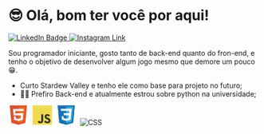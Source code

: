 # 😎 Olá, bom ter você por aqui!
<div id="links">
  <a href = "[https://github.com/risoflorais](https://github.com/BrunoIanoski)"/>
    <img src="https://cdn-icons-png.flaticon.com/512/174/174857.png" alt="LinkedIn Badge" width="50px"/>
  </a>
  <a href = "https://www.instagram.com/bruno_ianoski/"/>
  <img src="https://www.itabirito.mg.leg.br/imagens/insta.png/image" alt="Instagram Link" width="51px" margin-right="5px"/>
  </a>
</div>

Sou programador iniciante, gosto tanto de back-end quanto do fron-end, e tenho o objetivo de desenvolver algum jogo mesmo que demore um pouco 😁.

- Curto Stardew Valley e tenho ele como base para projeto no futuro;
- 👩‍💻 Prefiro Back-end e atualmente estrou sobre python na universidade;

<div>
  <img src="https://github.com/devicons/devicon/blob/master/icons/html5/html5-original.svg" title="HTML5" alt="HTML" width="40" height="40"/>&nbsp;
  <img src="https://github.com/devicons/devicon/blob/master/icons/javascript/javascript-original.svg" title="JavaScript" alt="JavaScript" width="40" height="40"/>&nbsp;
  <img src="https://raw.githubusercontent.com/devicons/devicon/1119b9f84c0290e0f0b38982099a2bd027a48bf1/icons/css3/css3-original.svg" title="CSS" alt="CSS" width="40"height="40"/>&nbsp;
  <img src="https://www.svgrepo.com/show/376344/python.svg" title="PYTHON" alt="CSS" width="50"height="50"/>&nbsp;
 </div>
 
